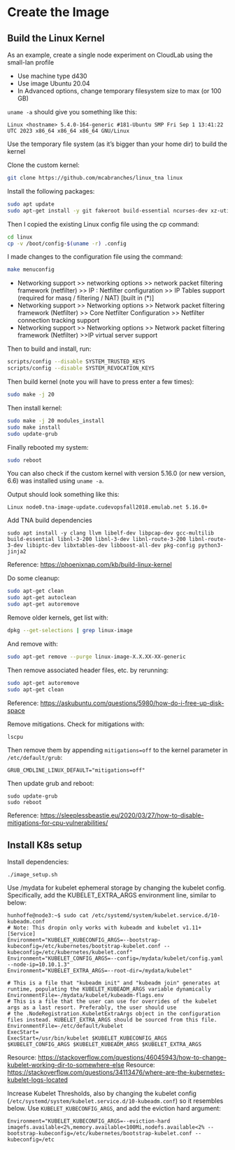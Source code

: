 # Create the Image

## Build the Linux Kernel

As an example, create a single node experiment on CloudLab using the small-lan profile
* Use machine type d430
* Use image Ubuntu 20.04
* In Advanced options, change temporary filesystem size to max (or 100 GB)

```uname -a``` should give you something like this:
```
Linux <hostname> 5.4.0-164-generic #181-Ubuntu SMP Fri Sep 1 13:41:22 UTC 2023 x86_64 x86_64 x86_64 GNU/Linux
```
Use the temporary file system (as it’s bigger than your home dir) to build the kernel

Clone the custom kernel:
```bash
git clone https://github.com/mcabranches/linux_tna linux
```

Install the following packages:
```bash
sudo apt update
sudo apt-get install -y git fakeroot build-essential ncurses-dev xz-utils libssl-dev bc flex libelf-dev bison dwarves
```

Then I copied the existing Linux config file using the cp command:
```bash
cd linux
cp -v /boot/config-$(uname -r) .config
```
I made changes to the configuration file using the command: 
```bash
make menuconfig
```

* Networking support >> networking options >> network packet filtering framework (netfilter) >> IP : Netfilter configuration >> IP Tables support (required for masq / filtering / NAT) [built in (*)]
* Networking support >> Networking options >> Network packet filtering framework (Netfilter) >> Core Netfilter Configuration >> Netfilter connection tracking support
* Networking support >> Networking options >> Network packet filtering framework (Netfilter) >>IP virtual server support

Then to build and install, run:
```bash
scripts/config --disable SYSTEM_TRUSTED_KEYS
scripts/config --disable SYSTEM_REVOCATION_KEYS
```

Then build kernel (note you will have to press enter a few times):
```bash
sudo make -j 20
```
Then install kernel:
```bash
sudo make -j 20 modules_install
sudo make install
sudo update-grub
```
Finally rebooted my system:
```bash
sudo reboot
```

You can also check if the custom kernel with version 5.16.0 (or new version, 6.6) was installed using ```uname -a```.

Output should look something like this:
```
Linux node0.tna-image-update.cudevopsfall2018.emulab.net 5.16.0+
```
Add TNA build dependencies
```
sudo apt install -y clang llvm libelf-dev libpcap-dev gcc-multilib build-essential libnl-3-200 libnl-3-dev libnl-route-3-200 libnl-route-3-dev libiptc-dev libxtables-dev libboost-all-dev pkg-config python3-jinja2
```

Reference: https://phoenixnap.com/kb/build-linux-kernel

Do some cleanup:
```bash
sudo apt-get clean
sudo apt-get autoclean
sudo apt-get autoremove
```

Remove older kernels, get list with:
```bash
dpkg --get-selections | grep linux-image
```

And remove with:
```bash
sudo apt-get remove --purge linux-image-X.X.XX-XX-generic
```

Then remove associated header files, etc. by rerunning:
```bash
sudo apt-get autoremove
sudo apt-get clean
```

Reference: https://askubuntu.com/questions/5980/how-do-i-free-up-disk-space

Remove mitigations. Check for mitigations with:
```bash
lscpu
```

Then remove them by appending ```mitigations=off``` to the kernel parameter in ```/etc/default/grub```:
```
GRUB_CMDLINE_LINUX_DEFAULT="mitigations=off"
```

Then update grub and reboot:
```
sudo update-grub
sudo reboot
```

Reference: https://sleeplessbeastie.eu/2020/03/27/how-to-disable-mitigations-for-cpu-vulnerabilities/

## Install K8s setup
Install dependencies:
```
./image_setup.sh
```

Use /mydata for kubelet ephemeral storage by changing the kubelet config. Specifically, add the KUBELET_EXTRA_ARGS environment line, similar to below:
```
hunhoffe@node3:~$ sudo cat /etc/systemd/system/kubelet.service.d/10-kubeadm.conf 
# Note: This dropin only works with kubeadm and kubelet v1.11+
[Service]
Environment="KUBELET_KUBECONFIG_ARGS=--bootstrap-kubeconfig=/etc/kubernetes/bootstrap-kubelet.conf --kubeconfig=/etc/kubernetes/kubelet.conf"
Environment="KUBELET_CONFIG_ARGS=--config=/mydata/kubelet/config.yaml --node-ip=10.10.1.3"
Environment="KUBELET_EXTRA_ARGS=--root-dir=/mydata/kubelet"

# This is a file that "kubeadm init" and "kubeadm join" generates at runtime, populating the KUBELET_KUBEADM_ARGS variable dynamically
EnvironmentFile=-/mydata/kubelet/kubeadm-flags.env
# This is a file that the user can use for overrides of the kubelet args as a last resort. Preferably, the user should use
# the .NodeRegistration.KubeletExtraArgs object in the configuration files instead. KUBELET_EXTRA_ARGS should be sourced from this file.
EnvironmentFile=-/etc/default/kubelet
ExecStart=
ExecStart=/usr/bin/kubelet $KUBELET_KUBECONFIG_ARGS $KUBELET_CONFIG_ARGS $KUBELET_KUBEADM_ARGS $KUBELET_EXTRA_ARGS
```

Resource: https://stackoverflow.com/questions/46045943/how-to-change-kubelet-working-dir-to-somewhere-else
Resource: https://stackoverflow.com/questions/34113476/where-are-the-kubernetes-kubelet-logs-located

Increase Kubelet Thresholds, also by changing the kubelet config (```/etc/systemd/system/kubelet.service.d/10-kubeadm.conf```) so it resembles below.
Use ```KUBELET_KUBECONFIG_ARGS```, and add the eviction hard argument:
```
Environment="KUBELET_KUBECONFIG_ARGS=--eviction-hard imagefs.available<2%,memory.available<100Mi,nodefs.available<2% --bootstrap-kubeconfig=/etc/kubernetes/bootstrap-kubelet.conf --kubeconfig=/etc
```
